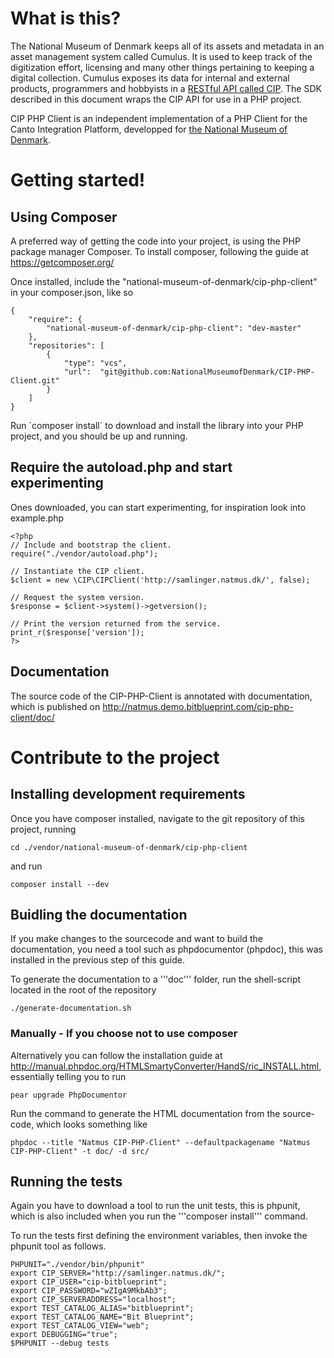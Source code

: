 # What is this?

The National Museum of Denmark keeps all of its assets and metadata in an asset management system called Cumulus. It is used to keep track of the digitization effort, licensing and many other things pertaining to keeping a digital collection. Cumulus exposes its data for internal and external products, programmers and hobbyists in a [RESTful API called CIP](http://samlinger.natmus.dk/CIP/doc/CIP.html). The SDK described in this document wraps the CIP API for use in a PHP project.

CIP PHP Client is an independent implementation of a PHP Client for the Canto Integration Platform, developped for [the National Museum of Denmark](http://digital.natmus.dk/).

# Getting started!

## Using Composer

A preferred way of getting  the code into your project, is using the PHP package manager Composer. To install composer, following the guide at https://getcomposer.org/

Once installed, include the "national-museum-of-denmark/cip-php-client" in your composer.json, like so

	{
		"require": {
			"national-museum-of-denmark/cip-php-client": "dev-master"
		},
		"repositories": [
			{
				"type": "vcs",
				"url":  "git@github.com:NationalMuseumofDenmark/CIP-PHP-Client.git"
			}
		]
	}
	
Run ´composer install´ to download and install the library into your PHP project, and you should be up and running.
	
## Require the autoload.php and start experimenting

Ones downloaded, you can start experimenting, for inspiration look into example.php

	<?php
	// Include and bootstrap the client.
	require("./vendor/autoload.php");
	
	// Instantiate the CIP client.
	$client = new \CIP\CIPClient('http://samlinger.natmus.dk/', false);
	
	// Request the system version.
	$response = $client->system()->getversion();
	
	// Print the version returned from the service.
	print_r($response['version']);
	?>
	
## Documentation

The source code of the CIP-PHP-Client is annotated with documentation, which is published on http://natmus.demo.bitblueprint.com/cip-php-client/doc/

# Contribute to the project

## Installing development requirements

Once you have composer installed, navigate to the git repository of this project, running

	cd ./vendor/national-museum-of-denmark/cip-php-client

and run

	composer install --dev

## Buidling the documentation

If you make changes to the sourcecode and want to build the documentation, you need a tool such as phpdocumentor (phpdoc), this was installed in the previous step of this guide.

To generate the documentation to a '''doc''' folder, run the shell-script located in the root of the repository

	./generate-documentation.sh

### Manually - If you choose not to use composer

Alternatively you can follow the installation guide at http://manual.phpdoc.org/HTMLSmartyConverter/HandS/ric_INSTALL.html, essentially telling you to run

    pear upgrade PhpDocumentor
    
Run the command to generate the HTML documentation from the source-code, which looks something like

    phpdoc --title "Natmus CIP-PHP-Client" --defaultpackagename "Natmus CIP-PHP-Client" -t doc/ -d src/

## Running the tests

Again you have to download a tool to run the unit tests, this is phpunit, which is also included when you run the '''composer install''' command.

To run the tests first defining the environment variables, then invoke the phpunit tool as follows.

	PHPUNIT="./vendor/bin/phpunit"
	export CIP_SERVER="http://samlinger.natmus.dk/";
	export CIP_USER="cip-bitblueprint";
	export CIP_PASSWORD="wZIgA9MkbAb3";
	export CIP_SERVERADDRESS="localhost";
	export TEST_CATALOG_ALIAS="bitblueprint";
	export TEST_CATALOG_NAME="Bit Blueprint";
	export TEST_CATALOG_VIEW="web";
	export DEBUGGING="true";
	$PHPUNIT --debug tests
